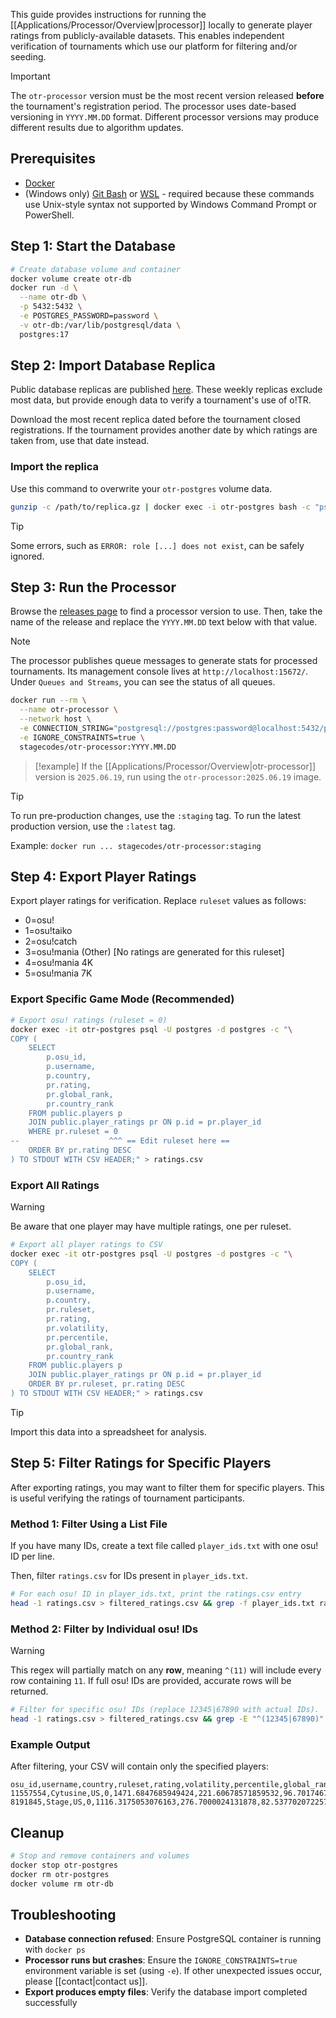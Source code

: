 This guide provides instructions for running the [[Applications/Processor/Overview|processor]] locally to generate player ratings from publicly-available datasets. This enables independent verification of tournaments which use our platform for filtering and/or seeding.

> [!important]
> The `otr-processor` version must be the most recent version released **before** the tournament's registration period. The processor uses date-based versioning in `YYYY.MM.DD` format. Different processor versions may produce different results due to algorithm updates.

## Prerequisites

- [Docker](https://www.docker.com/get-started/)
- (Windows only) [Git Bash](https://git-scm.com/downloads) or [WSL](https://learn.microsoft.com/en-us/windows/wsl/install) - required because these commands use Unix-style syntax not supported by Windows Command Prompt or PowerShell.

## Step 1: Start the Database

```bash
# Create database volume and container
docker volume create otr-db
docker run -d \
  --name otr-db \
  -p 5432:5432 \
  -e POSTGRES_PASSWORD=password \
  -v otr-db:/var/lib/postgresql/data \
  postgres:17
```

## Step 2: Import Database Replica

Public database replicas are published [here](https://data.otr.stagec.xyz). These weekly replicas exclude most data, but provide enough data to verify a tournament's use of o!TR.

Download the most recent replica dated before the tournament closed registrations. If the tournament provides another date by which ratings are taken from, use that date instead.

### Import the replica

Use this command to overwrite your `otr-postgres` volume data.

```bash
gunzip -c /path/to/replica.gz | docker exec -i otr-postgres bash -c "psql -U postgres -d template1 -c 'DROP DATABASE IF EXISTS postgres;' && psql -U postgres -d template1 -c 'CREATE DATABASE postgres;' && psql -U postgres -d postgres"
```

> [!tip]
> Some errors, such as `ERROR: role [...] does not exist`, can be safely ignored.

## Step 3: Run the Processor

Browse the [releases page](https://github.com/osu-tournament-rating/otr-processor/releases) to find a processor version to use. Then, take the name of the release and replace the `YYYY.MM.DD` text below with that value.

> [!note]
> The processor publishes queue messages to generate stats for processed tournaments. Its management console lives at `http://localhost:15672/`. Under `Queues and Streams`, you can see the status of all queues.

```bash
docker run --rm \
  --name otr-processor \
  --network host \
  -e CONNECTION_STRING="postgresql://postgres:password@localhost:5432/postgres" \
  -e IGNORE_CONSTRAINTS=true \
  stagecodes/otr-processor:YYYY.MM.DD
```

> [!example]
> If the [[Applications/Processor/Overview|otr-processor]] version is `2025.06.19`, run using the `otr-processor:2025.06.19` image.

> [!tip]
> To run pre-production changes, use the `:staging` tag. To run the latest production version, use the `:latest` tag.
>
> Example: `docker run ... stagecodes/otr-processor:staging`

## Step 4: Export Player Ratings

Export player ratings for verification. Replace `ruleset` values as follows:

- 0=osu!
- 1=osu!taiko
- 2=osu!catch
- 3=osu!mania (Other) [No ratings are generated for this ruleset]
- 4=osu!mania 4K
- 5=osu!mania 7K

### Export Specific Game Mode (Recommended)

```bash
# Export osu! ratings (ruleset = 0)
docker exec -it otr-postgres psql -U postgres -d postgres -c "\
COPY (
    SELECT
        p.osu_id,
        p.username,
        p.country,
        pr.rating,
        pr.global_rank,
        pr.country_rank
    FROM public.players p
    JOIN public.player_ratings pr ON p.id = pr.player_id
    WHERE pr.ruleset = 0
--                    ^^^ == Edit ruleset here ==
    ORDER BY pr.rating DESC
) TO STDOUT WITH CSV HEADER;" > ratings.csv
```

### Export All Ratings

> [!warning]
> Be aware that one player may have multiple ratings, one per ruleset.

```bash
# Export all player ratings to CSV
docker exec -it otr-postgres psql -U postgres -d postgres -c "\
COPY (
    SELECT
        p.osu_id,
        p.username,
        p.country,
        pr.ruleset,
        pr.rating,
        pr.volatility,
        pr.percentile,
        pr.global_rank,
        pr.country_rank
    FROM public.players p
    JOIN public.player_ratings pr ON p.id = pr.player_id
    ORDER BY pr.ruleset, pr.rating DESC
) TO STDOUT WITH CSV HEADER;" > ratings.csv
```

> [!tip]
> Import this data into a spreadsheet for analysis.

## Step 5: Filter Ratings for Specific Players

After exporting ratings, you may want to filter them for specific players. This is useful verifying the ratings of tournament participants.

### Method 1: Filter Using a List File

If you have many IDs, create a text file called `player_ids.txt` with one osu! ID per line.

Then, filter `ratings.csv` for IDs present in `player_ids.txt`.

```bash
# For each osu! ID in player_ids.txt, print the ratings.csv entry
head -1 ratings.csv > filtered_ratings.csv && grep -f player_ids.txt ratings.csv >> filtered_ratings.csv
```

### Method 2: Filter by Individual osu! IDs

> [!warning]
> This regex will partially match on any **row**, meaning `^(11)` will include every row containing `11`. If full osu! IDs are provided, accurate rows will be returned.

```bash
# Filter for specific osu! IDs (replace 12345|67890 with actual IDs).
head -1 ratings.csv > filtered_ratings.csv && grep -E "^(12345|67890)" ratings.csv >> filtered_ratings.csv
```

### Example Output

After filtering, your CSV will contain only the specified players:

```csv
osu_id,username,country,ruleset,rating,volatility,percentile,global_rank,country_rank
11557554,Cytusine,US,0,1471.6847685949424,221.60678571859532,96.70174677226863,608,107
8191845,Stage,US,0,1116.3175053076163,276.7000024131878,82.53770207225777,3219,522
```

## Cleanup

```bash
# Stop and remove containers and volumes
docker stop otr-postgres
docker rm otr-postgres
docker volume rm otr-db
```

## Troubleshooting

- **Database connection refused**: Ensure PostgreSQL container is running with `docker ps`
- **Processor runs but crashes**: Ensure the `IGNORE_CONSTRAINTS=true` environment variable is set (using `-e`). If other unexpected issues occur, please [[contact|contact us]].
- **Export produces empty files**: Verify the database import completed successfully
